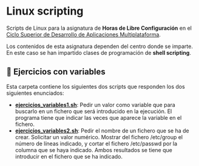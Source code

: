 # Linux scripting
 
Scripts de Linux para la asignatura de **Horas de Libre Configuración** en el [Ciclo Superior de Desarrollo de Aplicaciones Multiplataforma](https://www.juntadeandalucia.es/educacion/portals/web/formacion-profesional-andaluza/fp-grado-superior/detalle-titulo?idTitulo=51).

Los contenidos de esta asignatura dependen del centro donde se imparte. En este caso se han impartido clases de programación de **shell scripting**. 

## :file_folder: Ejercicios con variables
Esta carpeta contiene los siguientes dos scripts que responden los dos siguientes enunciados:
- **[ejercicios_variables1.sh](ejercicios-con-variables/ejercicios_variables1.sh)**: Pedir un valor como variable que para buscarlo en un fichero que será introducido en la ejecución. El programa tiene que indicar las veces que aparece la variable en el fichero.
- **[ejercicios_variables2.sh](ejercicios-con-variables/ejercicios_variables2.sh)**: Pedir el nombre de un fichero que se ha de crear. Solicitar un valor numérico. Mostrar del fichero /etc/group el número de líneas indicado, y cortar el fichero /etc/passwd por la columna que se haya indicado. Ambos resultados se tiene que introducir en el fichero que se ha indicado.

